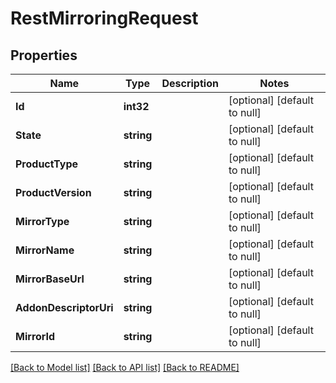 # RestMirroringRequest

## Properties
Name | Type | Description | Notes
------------ | ------------- | ------------- | -------------
**Id** | **int32** |  | [optional] [default to null]
**State** | **string** |  | [optional] [default to null]
**ProductType** | **string** |  | [optional] [default to null]
**ProductVersion** | **string** |  | [optional] [default to null]
**MirrorType** | **string** |  | [optional] [default to null]
**MirrorName** | **string** |  | [optional] [default to null]
**MirrorBaseUrl** | **string** |  | [optional] [default to null]
**AddonDescriptorUri** | **string** |  | [optional] [default to null]
**MirrorId** | **string** |  | [optional] [default to null]

[[Back to Model list]](../README.md#documentation-for-models) [[Back to API list]](../README.md#documentation-for-api-endpoints) [[Back to README]](../README.md)

